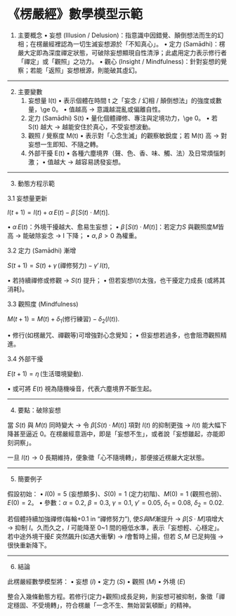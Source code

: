 # 《楞嚴經》數學模型示範

1. 主要概念
	•	妄想 (Illusion / Delusion)：指意識中因錯覺、顛倒想法而生的幻相；在楞嚴經裡認為一切生滅妄想源於「不知真心」。
	•	定力 (Samādhi)：楞嚴大定即為深度禪定狀態，可破除妄想顯現自性清淨；此處用定力表示修行者「禪定」或「觀照」之功力。
	•	觀心 (Insight / Mindfulness)：針對妄想的覺察；若能「返照」妄想根源，則能破其虛幻。
    
---

2. 主要變數
	1.	妄想量 I(t)
	•	表示個體在時間 t 之「妄念 / 幻相 / 顛倒想法」的強度或數量，\ge 0。
	•	值越高 → 意識越混亂或偏離自性。
	2.	定力 (Samādhi) S(t)
	•	量化個體禪修、專注與定境功力，\ge 0。
	•	若 S(t) 越大 → 越能安住於真心，不受妄想波動。
	3.	觀照 / 覺察度 M(t)
	•	表示對「心念生滅」的觀察敏銳度；若 M(t) 高 → 對妄想一生即知、不隨之轉。
	4.	外部干擾 E(t)
	•	各種六塵境界（聲、色、香、味、觸、法）及日常煩惱刺激；
	•	值越大 → 越容易誘發妄想。
    
---

3. 動態方程示範

3.1 妄想量更新


$I(t+1) = I(t) + \alpha\, E(t) - \beta\, \bigl[S(t)\cdot M(t)\bigr]$.

•	$\alpha\, E(t)$：外境干擾越大、愈易生妄想；
•	$\beta\, [S(t)\cdot M(t)]$：若定力$S$ 與觀照度$M$皆高 → 能破除妄念 → I 下降；
•	$\alpha,\beta >0$ 為權重。

3.2 定力 (Samādhi) 漸增


$S(t+1) = S(t) + \gamma\, \bigl(\text{禪修努力}\bigr) - \gamma{\prime}\, I(t)$,

•	若持續禪修或修觀 -> $S(t)$ 提升；
•	但若妄想$I(t)$太強，也干擾定力成長 (或將其消耗)。

3.3 觀照度 (Mindfulness)


$M(t+1) = M(t) + \delta_1(\text{修行練習}) - \delta_2(I(t))$.

•	修行(如楞嚴咒、禪觀等)可增強對心念覺知；
•	但妄想若過多，也會阻滯觀照精進。

3.4 外部干擾


$E(t+1) = \eta\, (\text{生活環境變動})$.

•	或可將 $E(t)$ 視為隨機噪音，代表六塵境界不斷生起。
    
---

4. 要點：破除妄想

當 $S(t)$ 與 $M(t)$ 同時變大 → 令 $\beta[S(t)\cdot M(t)]$ 項對 $I(t)$ 的抑制更強 → $I(t)$ 能大幅下降甚至逼近 0。在楞嚴經意涵中，即是「妄想不生」，或者說「妄想雖起，亦能即刻洞察」。

一旦 $I(t)\to 0$ 長期維持，便象徵「心不隨境轉」，那便接近楞嚴大定狀態。

---

5. 簡要例子

假設初始：
	•	$I(0)=5$ (妄想頗多)、$S(0)=1$ (定力初階)、$M(0)=1$ (觀照也弱)、$E(0)=2$。
	•	參數：$\alpha=0.2,\ \beta=0.3,\ \gamma=0.1,\ \gamma{\prime}=0.05,\ \delta_1=0.08,\ \delta_2=0.02$.

若個體持續加強禪修(每輪+0.1 in “禪修努力”), 使$S與M$漸提升 → $\beta [S\cdot M]$項增大 → 抑制 $I$。久而久之，$I$ 可能降至 0~1 間的極低水準，表示「妄想輕、心穩定」。
若中途外境干擾$E$ 突然飆升(如遇大衝擊) → $I$會暫時上揚，但若 $S, M$ 已足夠強 → 很快重新降下。

---

6. 結論

此楞嚴經數學模型將：
	•	妄想 ($I$)
	•	定力 ($S$)
	•	觀照 ($M$)
	•	外境 ($E$)

整合入幾條動態方程。若修行(定力+觀照)成長足夠，則妄想可被抑制，象徵「禪定穩固、不受境轉」，符合楞嚴「一念不生、無始習氣頓斷」的精神。
